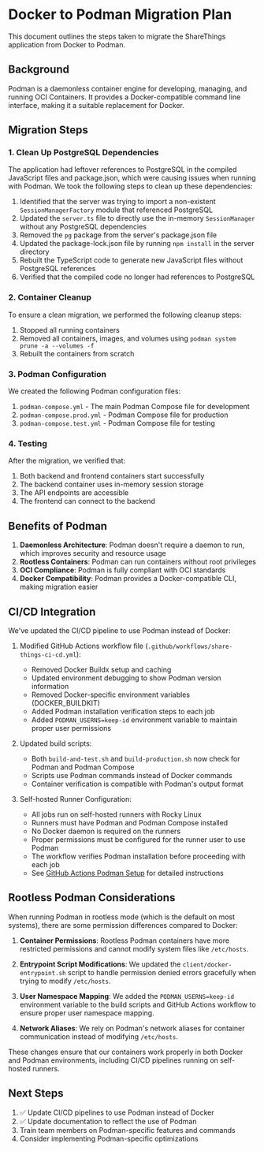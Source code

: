 # Docker to Podman Migration Plan

This document outlines the steps taken to migrate the ShareThings application from Docker to Podman.

## Background

Podman is a daemonless container engine for developing, managing, and running OCI Containers. It provides a Docker-compatible command line interface, making it a suitable replacement for Docker.

## Migration Steps

### 1. Clean Up PostgreSQL Dependencies

The application had leftover references to PostgreSQL in the compiled JavaScript files and package.json, which were causing issues when running with Podman. We took the following steps to clean up these dependencies:

1. Identified that the server was trying to import a non-existent `SessionManagerFactory` module that referenced PostgreSQL
2. Updated the `server.ts` file to directly use the in-memory `SessionManager` without any PostgreSQL dependencies
3. Removed the `pg` package from the server's package.json file
4. Updated the package-lock.json file by running `npm install` in the server directory
5. Rebuilt the TypeScript code to generate new JavaScript files without PostgreSQL references
6. Verified that the compiled code no longer had references to PostgreSQL

### 2. Container Cleanup

To ensure a clean migration, we performed the following cleanup steps:

1. Stopped all running containers
2. Removed all containers, images, and volumes using `podman system prune -a --volumes -f`
3. Rebuilt the containers from scratch

### 3. Podman Configuration

We created the following Podman configuration files:

1. `podman-compose.yml` - The main Podman Compose file for development
2. `podman-compose.prod.yml` - Podman Compose file for production
3. `podman-compose.test.yml` - Podman Compose file for testing

### 4. Testing

After the migration, we verified that:

1. Both backend and frontend containers start successfully
2. The backend container uses in-memory session storage
3. The API endpoints are accessible
4. The frontend can connect to the backend

## Benefits of Podman

1. **Daemonless Architecture**: Podman doesn't require a daemon to run, which improves security and resource usage
2. **Rootless Containers**: Podman can run containers without root privileges
3. **OCI Compliance**: Podman is fully compliant with OCI standards
4. **Docker Compatibility**: Podman provides a Docker-compatible CLI, making migration easier

## CI/CD Integration

We've updated the CI/CD pipeline to use Podman instead of Docker:

1. Modified GitHub Actions workflow file (`.github/workflows/share-things-ci-cd.yml`):
   - Removed Docker Buildx setup and caching
   - Updated environment debugging to show Podman version information
   - Removed Docker-specific environment variables (DOCKER_BUILDKIT)
   - Added Podman installation verification steps to each job
   - Added `PODMAN_USERNS=keep-id` environment variable to maintain proper user permissions

2. Updated build scripts:
   - Both `build-and-test.sh` and `build-production.sh` now check for Podman and Podman Compose
   - Scripts use Podman commands instead of Docker commands
   - Container verification is compatible with Podman's output format

3. Self-hosted Runner Configuration:
   - All jobs run on self-hosted runners with Rocky Linux
   - Runners must have Podman and Podman Compose installed
   - No Docker daemon is required on the runners
   - Proper permissions must be configured for the runner user to use Podman
   - The workflow verifies Podman installation before proceeding with each job
   - See [GitHub Actions Podman Setup](github-actions-podman-setup.md) for detailed instructions

## Rootless Podman Considerations

When running Podman in rootless mode (which is the default on most systems), there are some permission differences compared to Docker:

1. **Container Permissions**: Rootless Podman containers have more restricted permissions and cannot modify system files like `/etc/hosts`.

2. **Entrypoint Script Modifications**: We updated the `client/docker-entrypoint.sh` script to handle permission denied errors gracefully when trying to modify `/etc/hosts`.

3. **User Namespace Mapping**: We added the `PODMAN_USERNS=keep-id` environment variable to the build scripts and GitHub Actions workflow to ensure proper user namespace mapping.

4. **Network Aliases**: We rely on Podman's network aliases for container communication instead of modifying `/etc/hosts`.

These changes ensure that our containers work properly in both Docker and Podman environments, including CI/CD pipelines running on self-hosted runners.

## Next Steps

1. ✅ Update CI/CD pipelines to use Podman instead of Docker
2. ✅ Update documentation to reflect the use of Podman
3. Train team members on Podman-specific features and commands
4. Consider implementing Podman-specific optimizations